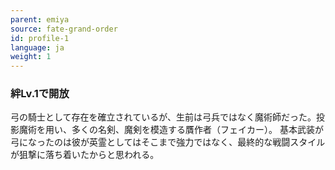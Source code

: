 ```yaml
---
parent: emiya
source: fate-grand-order
id: profile-1
language: ja
weight: 1
---
```


### 絆Lv.1で開放

弓の騎士として存在を確立されているが、生前は弓兵ではなく魔術師だった。投影魔術を用い、多くの名剣、魔剣を模造する贋作者（フェイカー）。
基本武装が弓になったのは彼が英霊としてはそこまで強力ではなく、最終的な戦闘スタイルが狙撃に落ち着いたからと思われる。

